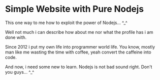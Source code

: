 # Simple Website with Pure Nodejs
This one way to me how to exploit the power of Nodejs... ^_^


Well not much i can describe how about me nor what the profile has i am done with.

Since 2012 i put my own life into programmer world life. You know, mostly man like me wasting the time with coffee, yeah convert the caffeine into code.

And now, i need some new to learn. Nodejs is not bad sound right. Don't you guys... ^_^
